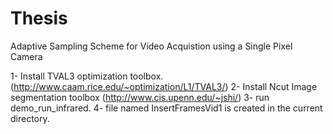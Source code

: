 Thesis
======

Adaptive Sampling Scheme for Video Acquistion using a Single Pixel Camera

1- Install TVAL3 optimization toolbox. (http://www.caam.rice.edu/~optimization/L1/TVAL3/)
2- Install Ncut Image segmentation toolbox (http://www.cis.upenn.edu/~jshi/)
3- run demo_run_infrared.
4- file named InsertFramesVid1 is created in the current directory. 
